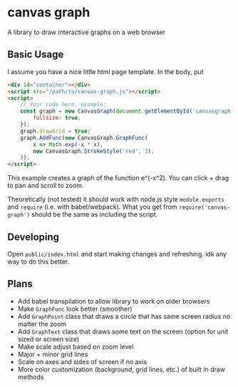 # canvas graph
A library to draw interactive graphs on a web browser

## Basic Usage
I assume you have a nice little html page template. In the body, put
```html
<div id="container"></div>
<script src="/path/to/canvas-graph.js"></script>
<script>
    // Your code here, example:
    const graph = new CanvasGraph(document.getElementById('canvasgraph'), {
        fullsize: true,
    });
    graph.drawGrid = true;
    graph.AddFunc(new CanvasGraph.GraphFunc(
        x => Math.exp(-x * x),
        new CanvasGraph.StrokeStyle('red', 3),
    ));
</script>
```
This example creates a graph of the function e^(-x^2). You can click + drag to pan and scroll to zoom.

Theoretically (not tested) it should work with node.js style `module.exports` and `require` (i.e. with babel/webpack). What you get from `require('canvas-graph')` should be the same as including the script.

## Developing
Open `public/index.html` and start making changes and refreshing. idk any way to do this better.

## Plans
- Add babel transpilation to allow library to work on older browsers
- Make `GraphFunc` look better (smoother)
- Add `GraphPoint` class that draws a circle that has same screen radius no matter the zoom
- Add `GraphText` class that draws some text on the screen (option for unit sized or screen size)
- Make scale adjust based on zoom level
- Major + minor grid lines
- Scale on axes and sides of screen if no axis
- More color customization (background, grid lines, etc.) of built in draw methods